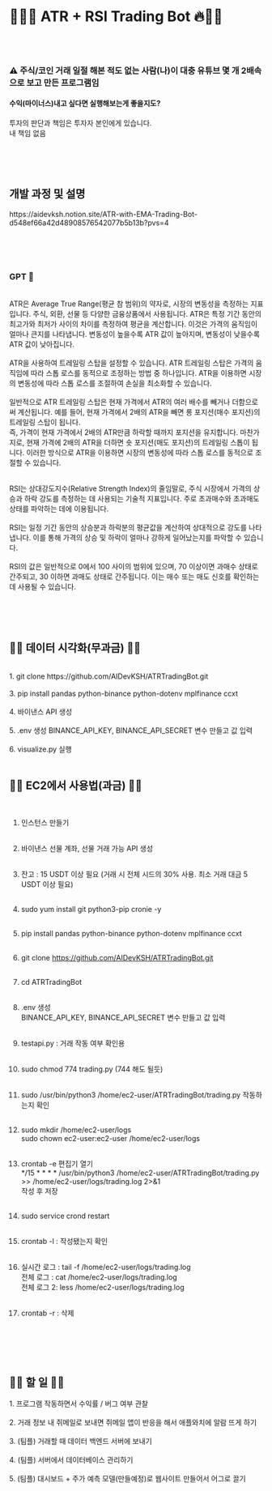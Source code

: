 <h1>🤑🤖🔥 ATR + RSI Trading Bot 🔥🤖🤑</h1>

<br/><br/>

<h3>⚠️ 주식/코인 거래 일절 해본 적도 없는 사람(나)이 대충 유튜브 몇 개 2배속으로 보고 만든 프로그램임</h3>
<h4>수익(마이너스)내고 싶다면 실행해보는게 좋을지도? </h4>
투자의 판단과 책임은 투자자 본인에게 있습니다. <br/>
내 책임 없음 <br/>

<br/><br/><br/>

<h2>개발 과정 및 설명</h2>
https://aidevksh.notion.site/ATR-with-EMA-Trading-Bot-d548ef66a42d48908576542077b5b13b?pvs=4 <br/>

<br/><br/><br/>

<h3>GPT 🤖</h3>

<br/>
ATR은 Average True Range(평균 참 범위)의 약자로, 시장의 변동성을 측정하는 지표입니다. 주식, 외환, 선물 등 다양한 금융상품에서 사용됩니다. ATR은 특정 기간 동안의 최고가와 최저가 사이의 차이를 측정하여 평균을 계산합니다. 이것은 가격의 움직임이 얼마나 큰지를 나타냅니다. 변동성이 높을수록 ATR 값이 높아지며, 변동성이 낮을수록 ATR 값이 낮아집니다.<br/>
<br/>
ATR을 사용하여 트레일링 스탑을 설정할 수 있습니다. ATR 트레일링 스탑은 가격의 움직임에 따라 스톱 로스를 동적으로 조정하는 방법 중 하나입니다. ATR을 이용하면 시장의 변동성에 따라 스톱 로스를 조절하여 손실을 최소화할 수 있습니다.<br/>
<br/>
일반적으로 ATR 트레일링 스탑은 현재 가격에서 ATR의 여러 배수를 빼거나 더함으로써 계산됩니다. 예를 들어, 현재 가격에서 2배의 ATR을 빼면 롱 포지션(매수 포지션)의 트레일링 스탑이 됩니다. <br/>
즉, 가격이 현재 가격에서 2배의 ATR만큼 하락할 때까지 포지션을 유지합니다. 마찬가지로, 현재 가격에 2배의 ATR을 더하면 숏 포지션(매도 포지션)의 트레일링 스톱이 됩니다. 이러한 방식으로 ATR을 이용하면 시장의 변동성에 따라 스톱 로스를 동적으로 조절할 수 있습니다.<br/>

<br/>

RSI는 상대강도지수(Relative Strength Index)의 줄임말로, 주식 시장에서 가격의 상승과 하락 강도를 측정하는 데 사용되는 기술적 지표입니다. 주로 초과매수와 초과매도 상태를 파악하는 데에 이용됩니다. <br/>
<br/>
RSI는 일정 기간 동안의 상승분과 하락분의 평균값을 계산하여 상대적으로 강도를 나타냅니다. 이를 통해 가격의 상승 및 하락이 얼마나 강하게 일어났는지를 파악할 수 있습니다. <br/>
<br/>
RSI의 값은 일반적으로 0에서 100 사이의 범위에 있으며, 70 이상이면 과매수 상태로 간주되고, 30 이하면 과매도 상태로 간주됩니다. 이는 매수 또는 매도 신호를 확인하는 데 사용될 수 있습니다. <br/>

<br/><br/><br/>

<h2>🧑‍💻 데이터 시각화(무과금) 🧑‍💻</h2>
<br/>
1. git clone https://github.com/AIDevKSH/ATRTradingBot.git <br/><br/>
3. pip install pandas python-binance python-dotenv mplfinance ccxt <br/><br/>
4. 바이낸스 API 생성 <br/><br/>
5. .env 생성 BINANCE_API_KEY, BINANCE_API_SECRET 변수 만들고 값 입력 <br/><br/>
6. visualize.py 실행 <br/><br/>

<h2>🧑‍💻 EC2에서 사용법(과금) 🧑‍💻</h2>
<br/>

1. 인스턴스 만들기 <br/><br/>

2. 바이낸스 선물 계좌, 선물 거래 가능 API 생성<br/><br/>

3. 잔고 : 15 USDT 이상 필요 (거래 시 전체 시드의 30% 사용. 최소 거래 대금 5 USDT 이상 필요) <br/><br/>

4. sudo yum install git python3-pip cronie -y <br/><br/>

5. pip install pandas python-binance python-dotenv mplfinance ccxt <br/><br/>

6. git clone https://github.com/AIDevKSH/ATRTradingBot.git <br/><br/>

7. cd ATRTradingBot <br/><br/>

8. .env 생성 <br/>
   BINANCE_API_KEY, BINANCE_API_SECRET 변수 만들고 값 입력 <br/><br/>

9. testapi.py : 거래 작동 여부 확인용 <br/><br/>

10. sudo chmod 774 trading.py (744 해도 될듯)<br/></br>

11. sudo /usr/bin/python3 /home/ec2-user/ATRTradingBot/trading.py 작동하는지 확인 <br/><br/>

12. sudo mkdir /home/ec2-user/logs <br/>
    sudo chown ec2-user:ec2-user /home/ec2-user/logs <br/><br/>

13. crontab -e 편집기 열기 <br/>
    */15 * * * * /usr/bin/python3 /home/ec2-user/ATRTradingBot/trading.py >> /home/ec2-user/logs/trading.log 2>&1 <br/>
    작성 후 저장 <br/><br/>

14. sudo service crond restart <br/><br/>

15. crontab -l : 작성됐는지 확인 <br/><br/>

16. 실시간 로그 : tail -f /home/ec2-user/logs/trading.log <br/>
    전체 로그 : cat /home/ec2-user/logs/trading.log <br/>
    전체 로그 2: less /home/ec2-user/logs/trading.log <br/><br/>

17. crontab -r : 삭제 <br/><br/>



<br/><br/><br/>

<h2>🤦‍♀️ 할 일 🤦‍♂️</h2>
1. 프로그램 작동하면서 수익률 / 버그 여부 관찰 <br/><br/>
2. 거래 정보 내 쥐메일로 보내면 쥐메일 앱이 반응을 해서 애플와치에 알람 뜨게 하기 <br/><br/>
3. (팀플) 거래할 때 데이터 백엔드 서버에 보내기 <br/><br/>
4. (팀플) 서버에서 데이터베이스 관리하기 <br/><br/>
5. (팀플) 대시보드 + 주가 예측 모델(만들예정)로 웹사이트 만들어서 어그로 끌기 <br/><br/>